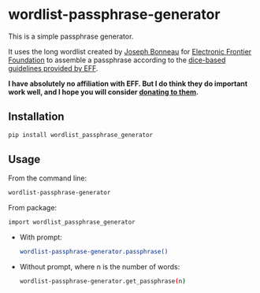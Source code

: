 # wordlist-passphrase-generator

This is a simple passphrase generator.

It uses the long wordlist created by [Joseph Bonneau](https://www.eff.org/deeplinks/2016/07/new-wordlists-random-passphrases) for [Electronic Frontier Foundation](https://www.eff.org) to assemble a passphrase according to the [dice-based guidelines provided by EFF](https://www.eff.org/dice).

**I have absolutely no affiliation with EFF. But I do think they do important work well, and I hope you will consider [donating to them](https://supporters.eff.org/donate/button).**

## Installation
```bash
pip install wordlist_passphrase_generator
```

## Usage

From the command line:
```bash
wordlist-passphrase-generator
```

From package:
```bash
import wordlist_passphrase_generator
```

- With prompt:
  ```bash
  wordlist-passphrase-generator.passphrase()
  ```

- Without prompt, where n is the number of words:
  ```bash
  wordlist-passphrase-generator.get_passphrase(n)
  ```
